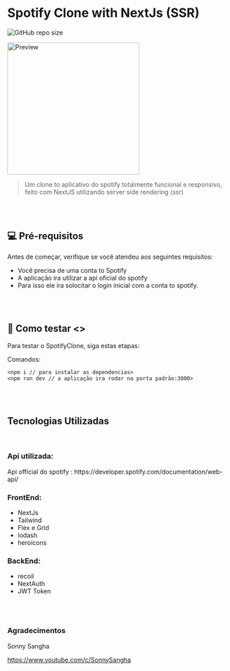 # Spotify Clone with NextJs (SSR)

![GitHub repo size](https://img.shields.io/github/repo-size/iuricode/README-template?style=for-the-badge)

<img src="https://i.imgur.com/ITKiCHy.gif" height="300px" alt="Preview">

> Um clone to aplicativo do spotify totalmente funcional e responsivo, feito com NextJS utilizando server side rendering (ssr)

<br>
<br>

## 💻 Pré-requisitos

Antes de começar, verifique se você atendeu aos seguintes requisitos:
<!---Estes são apenas requisitos de exemplo. Adicionar, duplicar ou remover conforme necessário--->
* Você precisa de uma conta to Spotify
* A aplicação ira utilizar a api oficial do spotify
* Para isso ele ira solocitar o login inicial com a conta to spotify.

<br>
<br>

## 🚀 Como testar <>

Para testar o SpotifyClone, siga estas etapas:

Comandos:
```
<npm i // para instalar as dependencias>
<npm run dev // a aplicação ira rodar na porta padrão:3000>
```
<br>
<br>

## Tecnologias Utilizadas

<br>

### Api utilizada:
<p> Api official do spotify : https://developer.spotify.com/documentation/web-api/
<br>

### FrontEnd:
<ul>
  <li>NextJs</li>
  <li>Tailwind</li>
  <li>Flex e Grid</li>
  <li>lodash</li>
  <li>heroicons</li>
</ul>

### BackEnd:
<ul>
  <li>recoil</li>
  <li>NextAuth</li>
  <li>JWT Token</li>
</ul>

<br>
<br>

<h3>Agradecimentos</h3>
<p>Sonny Sangha </p>
<a href="https://www.youtube.com/c/SonnySangha">https://www.youtube.com/c/SonnySangha</a>
